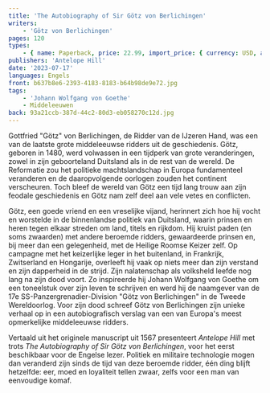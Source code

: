 ```yaml
---
title: 'The Autobiography of Sir Götz von Berlichingen'
writers:
    - 'Götz von Berlichingen'
pages: 120
types:
    - { name: Paperback, price: 22.99, import_price: { currency: USD, amount: 14.31 }, isbn: 978-1-953730-25-1, size: { height: '216', width: '140', depth: '8' } }
publishers: 'Antelope Hill'
date: '2023-07-17'
languages: Engels
front: b637b8e6-2393-4183-8183-b64b98de9e72.jpg
tags:
    - 'Johann Wolfgang von Goethe'
    - Middeleeuwen
back: 93a21ccb-387d-44c2-80d3-eb058270c12d.jpg
---
```


Gottfried "Götz" von Berlichingen, de Ridder van de IJzeren Hand, was een van de laatste grote middeleeuwse ridders uit de geschiedenis. Götz, geboren in 1480, werd volwassen in een tijdperk van grote veranderingen, zowel in zijn geboorteland Duitsland als in de rest van de wereld. De Reformatie zou het politieke machtslandschap in Europa fundamenteel veranderen en de daaropvolgende oorlogen zouden het continent verscheuren. Toch bleef de wereld van Götz een tijd lang trouw aan zijn feodale geschiedenis en Götz nam zelf deel aan vele vetes en conflicten. 
 
Götz, een goede vriend en een vreselijke vijand, herinnert zich hoe hij vocht en worstelde in de binnenlandse politiek van Duitsland, waarin prinsen en heren tegen elkaar streden om land, titels en rijkdom. Hij kruist paden (en soms zwaarden) met andere beroemde ridders, gewaardeerde prinsen en, bij meer dan een gelegenheid, met de Heilige Roomse Keizer zelf. Op campagne met het keizerlijke leger in het buitenland, in Frankrijk, Zwitserland en Hongarije, overleeft hij vaak op niets meer dan zijn verstand en zijn dapperheid in de strijd. Zijn nalatenschap als volksheld leefde nog lang na zijn dood voort. Zo inspireerde hij Johann Wolfgang von Goethe om een toneelstuk over zijn leven te schrijven en werd hij de naamgever van de 17e SS-Panzergrenadier-Division "Götz von Berlichingen" in de Tweede Wereldoorlog. Voor zijn dood schreef Götz von Berlichingen zijn unieke verhaal op in een autobiografisch verslag van een van Europa's meest opmerkelijke middeleeuwse ridders.
 
Vertaald uit het originele manuscript uit 1567 presenteert *Antelope Hill* met trots *The Autobiography of Sir Götz von Berlichingen*, voor het eerst beschikbaar voor de Engelse lezer. Politiek en militaire technologie mogen dan veranderd zijn sinds de tijd van deze beroemde ridder, één ding blijft hetzelfde: eer, moed en loyaliteit tellen zwaar, zelfs voor een man van eenvoudige komaf.
